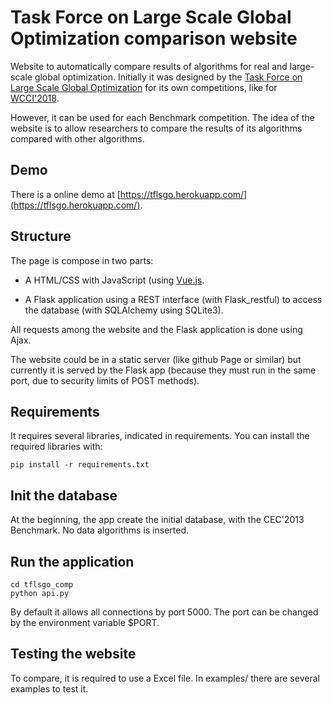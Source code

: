 # Task Force on Large Scale Global Optimization comparison website

Website to automatically compare results of algorithms for real and large-scale
global optimization. Initially it was designed by the [Task Force on Large Scale
Global Optimization](http://tflsgo.org/) for its own competitions, like 
for [WCCI'2018](http://tflsgo.org/special_sessions/cec2018.html). 


However, it can be used for each Benchmark competition. The idea of the website
is to allow researchers to compare the results of its algorithms compared with
other algorithms.

## Demo

There is a online demo at [https://tflsgo.herokuapp.com/](https://tflsgo.herokuapp.com/).


## Structure

The page is compose in two parts:

- A HTML/CSS with JavaScript (using [Vue.js](http://vuejs.org/).

- A Flask application using a REST interface (with Flask_restful) to access the
  database (with SQLAlchemy using SQLite3). 
  
All requests among the website and the Flask application is done using Ajax. 

The website could be in a static server (like github Page or similar) but
currently it is served by the Flask app (because they must run in the same port,
due to security limits of POST methods).

## Requirements

It requires several libraries, indicated in requirements. You can install the
required libraries with:

```shell
pip install -r requirements.txt
```

## Init the database

At the beginning, the app create the initial database, with the CEC'2013
Benchmark. No data algorithms is inserted.

## Run the application

```shell
cd tflsgo_comp
python api.py
```

By default it allows all connections by port 5000. The port can be changed by
the environment variable $PORT.

## Testing the website

To compare, it is required to use a Excel file. In examples/ there are several
examples to test it.
